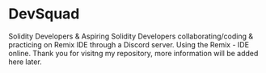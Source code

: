 # DevSquad
Solidity Developers &amp; Aspiring Solidity Developers collaborating/coding &amp; practicing on Remix IDE through a Discord server.
Using the Remix - IDE online.
Thank you for visitng my repository, more information will be added here later.
